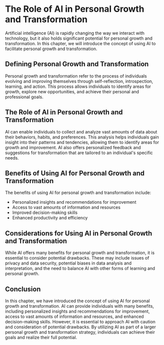 The Role of AI in Personal Growth and Transformation
=============================================================================

Artificial intelligence (AI) is rapidly changing the way we interact with technology, but it also holds significant potential for personal growth and transformation. In this chapter, we will introduce the concept of using AI to facilitate personal growth and transformation.

Defining Personal Growth and Transformation
-------------------------------------------

Personal growth and transformation refer to the process of individuals evolving and improving themselves through self-reflection, introspection, learning, and action. This process allows individuals to identify areas for growth, explore new opportunities, and achieve their personal and professional goals.

The Role of AI in Personal Growth and Transformation
----------------------------------------------------

AI can enable individuals to collect and analyze vast amounts of data about their behaviors, habits, and preferences. This analysis helps individuals gain insight into their patterns and tendencies, allowing them to identify areas for growth and improvement. AI also offers personalized feedback and suggestions for transformation that are tailored to an individual's specific needs.

Benefits of Using AI for Personal Growth and Transformation
-----------------------------------------------------------

The benefits of using AI for personal growth and transformation include:

* Personalized insights and recommendations for improvement
* Access to vast amounts of information and resources
* Improved decision-making skills
* Enhanced productivity and efficiency

Considerations for Using AI in Personal Growth and Transformation
-----------------------------------------------------------------

While AI offers many benefits for personal growth and transformation, it is essential to consider potential drawbacks. These may include issues of privacy and data security, potential biases in data analysis and interpretation, and the need to balance AI with other forms of learning and personal growth.

Conclusion
----------

In this chapter, we have introduced the concept of using AI for personal growth and transformation. AI can provide individuals with many benefits, including personalized insights and recommendations for improvement, access to vast amounts of information and resources, and enhanced decision-making skills. However, it is essential to approach AI with caution and consideration of potential drawbacks. By utilizing AI as part of a larger personal growth and transformation strategy, individuals can achieve their goals and realize their full potential.
